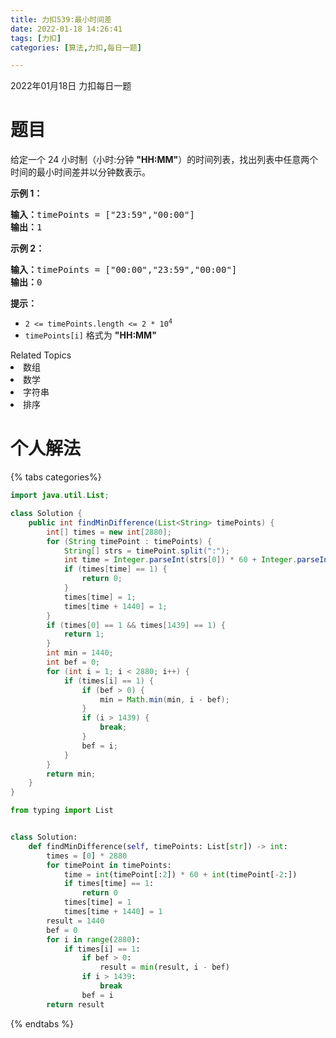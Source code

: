 ```yaml
---
title: 力扣539:最小时间差 
date: 2022-01-18 14:26:41 
tags: [力扣]
categories: [算法,力扣,每日一题]

---
```


2022年01月18日 力扣每日一题

# 题目

<p>给定一个 24 小时制（小时:分钟 <strong>"HH:MM"</strong>）的时间列表，找出列表中任意两个时间的最小时间差并以分钟数表示。</p>

<p> </p>

<p><strong>示例 1：</strong></p>

<pre>
<strong>输入：</strong>timePoints = ["23:59","00:00"]
<strong>输出：</strong>1
</pre>

<p><strong>示例 2：</strong></p>

<pre>
<strong>输入：</strong>timePoints = ["00:00","23:59","00:00"]
<strong>输出：</strong>0
</pre>

<p> </p>

<p><strong>提示：</strong></p>

<ul>
   <li><code>2 <= timePoints.length <= 2 * 10<sup>4</sup></code></li>
   <li><code>timePoints[i]</code> 格式为 <strong>"HH:MM"</strong></li>
</ul>
<div><div>Related Topics</div><div><li>数组</li><li>数学</li><li>字符串</li><li>排序</li></div></div>

# 个人解法

{% tabs categories%}

<!-- tab Java -->

```java
import java.util.List;

class Solution {
    public int findMinDifference(List<String> timePoints) {
        int[] times = new int[2880];
        for (String timePoint : timePoints) {
            String[] strs = timePoint.split(":");
            int time = Integer.parseInt(strs[0]) * 60 + Integer.parseInt(strs[1]);
            if (times[time] == 1) {
                return 0;
            }
            times[time] = 1;
            times[time + 1440] = 1;
        }
        if (times[0] == 1 && times[1439] == 1) {
            return 1;
        }
        int min = 1440;
        int bef = 0;
        for (int i = 1; i < 2880; i++) {
            if (times[i] == 1) {
                if (bef > 0) {
                    min = Math.min(min, i - bef);
                }
                if (i > 1439) {
                    break;
                }
                bef = i;
            }
        }
        return min;
    }
}
```

<!-- endtab -->

<!-- tab Python3 -->

```python
from typing import List


class Solution:
    def findMinDifference(self, timePoints: List[str]) -> int:
        times = [0] * 2880
        for timePoint in timePoints:
            time = int(timePoint[:2]) * 60 + int(timePoint[-2:])
            if times[time] == 1:
                return 0
            times[time] = 1
            times[time + 1440] = 1
        result = 1440
        bef = 0
        for i in range(2880):
            if times[i] == 1:
                if bef > 0:
                    result = min(result, i - bef)
                if i > 1439:
                    break
                bef = i
        return result
```

<!-- endtab -->

{% endtabs %}
